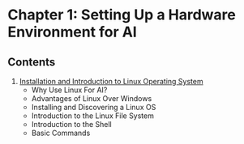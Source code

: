 # Chapter 1: Setting Up a Hardware Environment for AI

## Contents

1. [Installation and Introduction to Linux Operating System](./01_Introduction.md)
   - Why Use Linux For AI?
   - Advantages of Linux Over Windows
   - Installing and Discovering a Linux OS
   - Introduction to the Linux File System
   - Introduction to the Shell
   - Basic Commands

